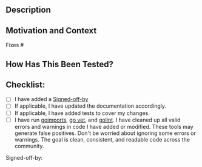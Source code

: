 <!--- Provide a general summary of your changes in the Title above -->

## Description
<!--- Describe your changes in detail. -->

## Motivation and Context
<!--- Why is this change required? What problem does it solve? -->
<!--- If it fixes an open issue, please link to the issue here. -->
Fixes #

## How Has This Been Tested?
<!--- Please describe in detail how you tested your changes. -->
<!--- If this PR does not contain a new test case, explain why. -->

## Checklist:
<!--- Go over all the following points, and put an `x` in all the boxes that apply. -->
<!--- If you're unsure about any of these, don't hesitate to ask. We're here to help! -->
- [ ] I have added a [Signed-off-by](https://github.com/hyperledger/fabric/blob/master/CONTRIBUTING.md#legal-stuff)
- [ ] If applicable, I have updated the documentation accordingly.
- [ ] If applicable, I have added tests to cover my changes.
- [ ] I have run [goimports](https://godoc.org/golang.org/x/tools/cmd/goimports), [go vet](https://golang.org/cmd/vet/), and [golint](https://github.com/golang/lint). I have cleaned up all valid errors and warnings in code I have added or modified. These tools may generate false positives. Don't be worried about ignoring some errors or warnings. The goal is clean, consistent, and readable code across the community.

Signed-off-by:
